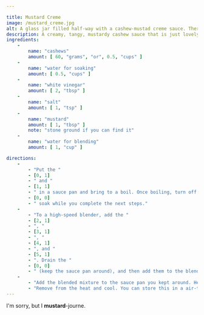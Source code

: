 ```yaml
---

title: Mustard Creme
image: /mustard_creme.jpg
alt: A glass jar filled half-way with a cashew-mustad creme sauce. There are flecks of mustard seed throughout.
description: A creamy, tangy, mustardy cashew sauce that is just lovely on a vegan sausage
ingredients: 
    -
        name: "cashews"
        amount: [ 60, "grams", "or", 0.5, "cups" ]
    -
        name: "water for soaking"
        amount: [ 0.5, "cups" ]
    -
        name: "white vinegar"
        amount: [ 2, "tbsp" ]
    -
        name: "salt"
        amount: [ 1, "tsp" ]
    -
        name: "mustard"
        amount: [ 1, "tbsp" ]
        note: "stone ground if you can find it"
    -
        name: "water for blending"
        amount: [ 1, "cup" ]

directions:
    -
        - "Put the "
        - [0, 1]
        - " and "
        - [1, 1]
        - " in a sauce pan and bring to a boil. Once boiling, turn off the heat and let the "
        - [0, 0]
        - " soak while you complete the next steps."
    -
        - "To a high-speed blender, add the "
        - [2, 1]
        - ", "
        - [3, 1]
        - ", "
        - [4, 1]
        - ", and "
        - [5, 1]
        - ". Drain the "
        - [0, 0]
        - " (keep the sauce pan around), and then add them to the blender with the rest of the ingredients. Blend until smooth."
    -
        - "Add the blended mixture to the sauce pan you kept around. Heat on medium-high heat, stirring constantly, until it thickens to a custard-like consistency."
        - "Remove from the heat and cool. You can store this in a air-tight container in the fridge. I'd guess it would stay good for a week at most."
---
```

I'm sorry, but I __mustard__-journe.
